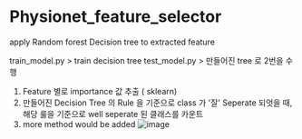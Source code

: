 # Physionet_feature_selector
apply Random forest Decision tree to extracted feature 

train_model.py > train decision tree
test_model.py > 만들어진 tree 로 2번을 수행 

1. Feature 별로 importance 값 추출 ( sklearn)
2. 만들어진 Decision Tree 의 Rule 을 기준으로 class 가 '잘' Seperate 되엇을 때, 해당 룰을 기준으로 well seperate 된 클래스를 카운트 
3. more method would be added
![image](https://user-images.githubusercontent.com/80017879/120976669-846df380-c7ad-11eb-863f-4e6fe3e6cd85.png)
